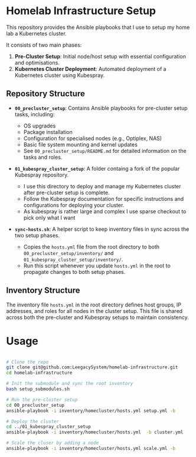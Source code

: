 
# Homelab Infrastructure Setup

This repository provides the Ansible playbooks that I use to setup my home lab a Kubernetes cluster. 

It consists of two main phases:

1. **Pre-Cluster Setup**: Initial node/host setup with essential configuration and optimisations.
2. **Kubernetes Cluster Deployment**: Automated deployment of a Kubernetes cluster using Kubespray.

## Repository Structure

- **`00_precluster_setup`**: Contains Ansible playbooks for pre-cluster setup tasks, including:
  - OS upgrades
  - Package installation
  - Configuration for specialised nodes (e.g., Optiplex, NAS)
  - Basic file system mounting and kernel updates
  - See `00_precluster_setup/README.md` for detailed information on the tasks and roles.

- **`01_kubespray_cluster_setup`**: A folder containg a fork of the popular Kubespray repository. 
  - I use this directory to deploy and manage my Kubernetes cluster after pre-cluster setup is complete.
  - Follow the Kubespray documentation for specific instructions and configurations for deploying your cluster.
  - As kubespray is rather large and complex I use sparse checkout to pick only what I want

- **`sync-hosts.sh`**: A helper script to keep inventory files in sync across the two setup phases.
  - Copies the `hosts.yml` file from the root directory to both `00_precluster_setup/inventory/` and `01_kubespray_cluster_setup/inventory/`.
  - Run this script whenever you update `hosts.yml` in the root to propagate changes to both setup phases.

## Inventory Structure

The inventory file `hosts.yml` in the root directory defines host groups, IP addresses, and roles for all nodes in the cluster setup. This file is shared across both the pre-cluster and Kubespray setups to maintain consistency.

# Usage
```sh

# Clone the repo
git clone git@github.com:LeegacySystem/homelab-infrastructure.git
cd homelab-infrastructure

# Init the submodule and sync the root inventory
bash setup_submodules.sh

# Run the pre-cluster setup
cd 00_precluster_setup
ansible-playbook -i inventory/homecluster/hosts.yml setup.yml -b 

# Deploy the cluster
cd ../01_kubespray_cluster_setup
ansible-playbook -i inventory/homecluster/hosts.yml  -b cluster.yml

# Scale the cluser by adding a node
ansible-playbook -i inventory/homecluster/hosts.yml scale.yml -b
```